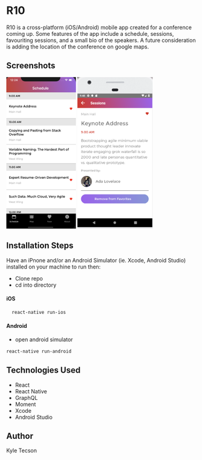 # R10

R10 is a cross-platform (iOS/Android) mobile app created for a conference coming up. Some features of the app include a schedule, sessions, favouriting sessions, and a small bio of the speakers. A future consideration is adding the location of the conference on google maps.

## Screenshots

<img src='./screenshots/Schedule.png' height='400'>

<img src='./screenshots/SessionsAndroid.png' height='400>'>

## Installation Steps

Have an iPnone and/or an Android Simulator (ie. Xcode, Android Studio) installed on your machine to run then:

- Clone repo
- cd into directory

#### iOS

```bash
  react-native run-ios
```

#### Android

- open android simulator

```bash
react-native run-android
```

## Technologies Used

- React
- React Native
- GraphQL
- Moment
- Xcode
- Android Studio

## Author

Kyle Tecson
